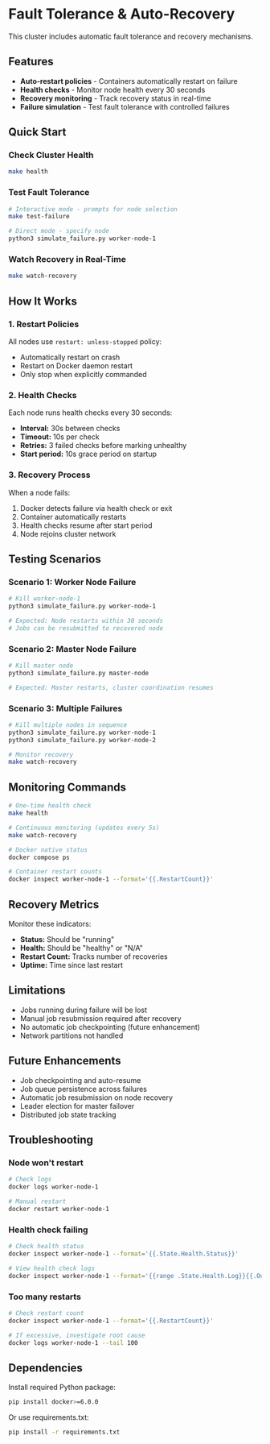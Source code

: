# Fault Tolerance & Auto-Recovery

This cluster includes automatic fault tolerance and recovery mechanisms.

## Features

* **Auto-restart policies** - Containers automatically restart on failure
* **Health checks** - Monitor node health every 30 seconds
* **Recovery monitoring** - Track recovery status in real-time
* **Failure simulation** - Test fault tolerance with controlled failures

## Quick Start

### Check Cluster Health

```bash
make health
```

### Test Fault Tolerance

```bash
# Interactive mode - prompts for node selection
make test-failure

# Direct mode - specify node
python3 simulate_failure.py worker-node-1
```

### Watch Recovery in Real-Time

```bash
make watch-recovery
```

## How It Works

### 1. Restart Policies

All nodes use `restart: unless-stopped` policy:
- Automatically restart on crash
- Restart on Docker daemon restart
- Only stop when explicitly commanded

### 2. Health Checks

Each node runs health checks every 30 seconds:
- **Interval:** 30s between checks
- **Timeout:** 10s per check
- **Retries:** 3 failed checks before marking unhealthy
- **Start period:** 10s grace period on startup

### 3. Recovery Process

When a node fails:
1. Docker detects failure via health check or exit
2. Container automatically restarts
3. Health checks resume after start period
4. Node rejoins cluster network

## Testing Scenarios

### Scenario 1: Worker Node Failure

```bash
# Kill worker-node-1
python3 simulate_failure.py worker-node-1

# Expected: Node restarts within 30 seconds
# Jobs can be resubmitted to recovered node
```

### Scenario 2: Master Node Failure

```bash
# Kill master node
python3 simulate_failure.py master-node

# Expected: Master restarts, cluster coordination resumes
```

### Scenario 3: Multiple Failures

```bash
# Kill multiple nodes in sequence
python3 simulate_failure.py worker-node-1
python3 simulate_failure.py worker-node-2

# Monitor recovery
make watch-recovery
```

## Monitoring Commands

```bash
# One-time health check
make health

# Continuous monitoring (updates every 5s)
make watch-recovery

# Docker native status
docker compose ps

# Container restart counts
docker inspect worker-node-1 --format='{{.RestartCount}}'
```

## Recovery Metrics

Monitor these indicators:
- **Status:** Should be "running"
- **Health:** Should be "healthy" or "N/A"
- **Restart Count:** Tracks number of recoveries
- **Uptime:** Time since last restart

## Limitations

* Jobs running during failure will be lost
* Manual job resubmission required after recovery
* No automatic job checkpointing (future enhancement)
* Network partitions not handled

## Future Enhancements

* Job checkpointing and auto-resume
* Job queue persistence across failures
* Automatic job resubmission on node recovery
* Leader election for master failover
* Distributed job state tracking

## Troubleshooting

### Node won't restart

```bash
# Check logs
docker logs worker-node-1

# Manual restart
docker restart worker-node-1
```

### Health check failing

```bash
# Check health status
docker inspect worker-node-1 --format='{{.State.Health.Status}}'

# View health check logs
docker inspect worker-node-1 --format='{{range .State.Health.Log}}{{.Output}}{{end}}'
```

### Too many restarts

```bash
# Check restart count
docker inspect worker-node-1 --format='{{.RestartCount}}'

# If excessive, investigate root cause
docker logs worker-node-1 --tail 100
```

## Dependencies

Install required Python package:

```bash
pip install docker>=6.0.0
```

Or use requirements.txt:

```bash
pip install -r requirements.txt
```
